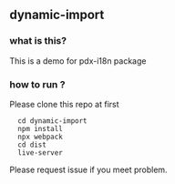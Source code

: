 ## dynamic-import
### what is this?
  This is a demo for pdx-i18n package
### how to run ?
Please clone this repo at first
```
  cd dynamic-import 
  npm install 
  npx webpack 
  cd dist
  live-server 
``` 

Please request issue if you meet problem.

